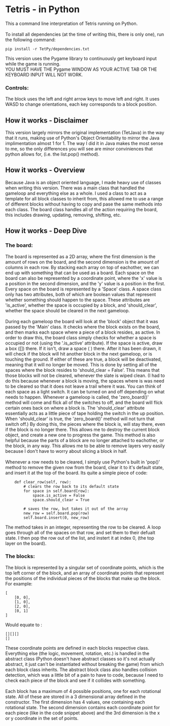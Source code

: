 # Tetris - in Python
This a command line interpretation of Tetris running on Python.
<br /> <br />
To install all dependencies (at the time of writing this, there is only one), run the following command: <br />
```
pip install -r TetPy/dependencies.txt
```
This version uses the Pygame library to continuously get keyboard input while the game is running.<br />
YOU MUST HAVE THE Pygame WINDOW AS YOUR ACTIVE TAB OR THE KEYBOARD INPUT WILL NOT WORK.<br />
### Controls:
The block uses the left and right arrow keys to move left and right. It uses WASD to change orientations, each key corresponds to a block position.

## How it works - Disclaimer
This version largely mirrors the original implementation (TetJava) in the way that it runs, making use of Python's Object Orientability to mirror the Java implimentation almost 1 for 1. The way I did it in Java makes the most sense to me, so the only differences you will see are minor conviniences that python allows for, (i.e. the list.pop() method).

## How it works - Overview
Because Java is an object oriented language, I made heavy use of classes when writing this version. There was a main class that handled the gameloop and everything else as a whole. I used a class to act as a template for all block classes to inherit from, this allowed me to use a range of different blocks without having to copy and pase the same methods into each class. The board class handles all of the action requiring the board, this includes drawing, updating, removing, shifting, etc.

## How it works - Deep Dive
### The board:
The board is represented as a 2D array, where the first dimension is the amount of rows on the board, and the second dimension is the amount of columns in each row. By stacking each array on top of eachother, we can end up with something that can be used as a board. Each space on the board can also be represented by a coordinate point, where the 'x' value is a position in the second dimension, and the 'y' value is a position in the first. Every space on the board is represented by a 'Space' class. A space class only has two attributes, both of which are boolean values that represent whether something should happen to the space. These attributes are 'is_active', whether the space is occupied by a block, and 'should_clear', whether the space should be cleared in the next gameloop.
<br /> <br />
During each gameloop the board will look at the 'block' object that it was passed by the 'Main' class. It checks where the block exists on the board, and then marks each space where a piece of a block resides, as active. In order to draw this, the board class simply checks for whether a space is occupied or not (using the '.is_active' attribute). If the space is active, draw a box ([]) there. If it isn't, draw a space (  ) there. After it has been drawn, it will check if the block will hit another block in the next gameloop, or is touching the ground. If either of these are true, a block will be deactivated, meaning that it will no longer be moved. This is done by setting all of the spaces where the block resides to 'should_clear = False'. This means that those blocks will not be cleared, whenever the slate is wiped clean. (I had to do this because whenever a block is moving, the spaces where is was need to be cleared so that it does not leave a trail where it was. You can think of each space as a light switch. It can be turned on and off depending on what needs to happen. Whenever a gameloop is called, the 'zero_board()' method will come and flick all of the switches to off, and the board will flick certain ones back on where a block is. The 'should_clear' attribute essentially acts as a little piece of tape holding the switch in the up position. When 'should_clear' is true, the 'zero_board()' method will not turn that switch off.) By doing this, the pieces where the block is, will stay there, even if the block is no longer there. This allows me to destroy the current block object, and create a new one to progress the game. This method is also helpful because the parts of a block are no longer attached to eachother, or the block, in any way. This allows me to be able to remove layers very easily because I don't have to worry about slicing a block in half.
<br /> <br />
Whenever a row needs to be cleared, I simply use Python's built in 'pop()' method to remove the given row from the board, clear it to it's default state, and insert it at the top of the board. Its quite a simple piece of code:
```
    def clear_row(self, row):
        # clears the row back to its default state
        for space in self.board[row]:
            space.is_active = False
            space.should_clear = True

        # saves the row, but takes it out of the array
        new_row = self.board.pop(row)
        self.board.insert(0, new_row)
```
The method takes in an integer, representing the row to be cleared. A loop goes through all of the spaces on that row, and set them to their defualt state. I then pop the row out of the list, and instert it at index 0, (the top layer on the board).

### The blocks:
The block is represented by a singular set of coordinate points, which is the top left corner of the block, and an array of coordinate points that represent the positions of the individual pieces of the blocks that make up the block. For example:
```
[
    [0, 0],
    [1, 0],
    [2, 0],
    [0, 1]
]
```
Would equate to :
```
[][][]
[]
```
These coordinate points are defined in each blocks respective class. Everything else (the logic, movement, rotation, etc.) is handled in the abstract class (Python doesn't have abstract classes so it's not actually abstract, it just can't be instantiated without breaking the game) from which each block class inherits. The abstract block class also handles collision detection, which was a little bit of a pain to have to code, because I need to check each piece of the block and see if it collides with something.
<br /> <br />
Each block has a maximum of 4 possible positions, one for each rotational state. All of these are stored in a 3 dimensional array defined in the constructor. The first dimension has 4 values, one containing each rotational state. The second dimension contains each coordinate point for each piece (like in the code snippet above) and the 3rd dimension is the x or y coordinate in the set of points. 